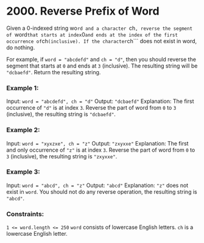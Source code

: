 # 2000. Reverse Prefix of Word

Given a 0-indexed string wo```rd and a character ```ch```, reverse the segment of ```word``` that starts at index ```0``` and ends at the index of the first occurrence of ```ch``` (inclusive). If the character ```ch``` does not exist in word, do nothing.

For example, if ```word = "abcdefd"``` and ```ch = "d"```, then you should reverse the segment that starts at ```0``` and ends at ```3``` (inclusive). The resulting string will be ```"dcbaefd"```.
Return the resulting string.

 

### **Example 1:**
Input: ```word = "abcdefd", ch = "d"```
Output: ```"dcbaefd"```
Explanation: The first occurrence of ```"d"``` is at index ```3```. 
Reverse the part of word from ```0``` to ```3``` (inclusive), the resulting string is ```"dcbaefd"```.

### **Example 2:**
Input: ```word = "xyxzxe", ch = "z"```
Output: ```"zxyxxe"```
Explanation: The first and only occurrence of ```"z"``` is at index ```3```.
Reverse the part of word from ```0``` to ```3``` (inclusive), the resulting string is ```"zxyxxe"```.

### **Example 3:**
Input: ```word = "abcd", ch = "z"```
Output: ```"abcd"```
Explanation: ```"z"``` does not exist in ```word```.
You should not do any reverse operation, the resulting string is ```"abcd"```.
 

### **Constraints:**

```1 <= word.length <= 250```
```word``` consists of lowercase English letters.
```ch``` is a lowercase English letter.
